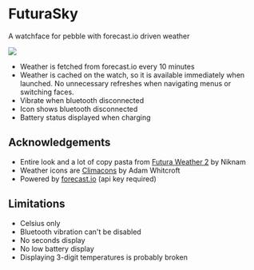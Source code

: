 # FuturaSky

A watchface for pebble with forecast.io driven weather

![](http://i.hawth.ca/u/pebble-screenshot_2015-05-25_23-35-35.png)

* Weather is fetched from forecast.io every 10 minutes
* Weather is cached on the watch, so it is available immediately when launched.
  No unnecessary refreshes when navigating menus or switching faces.
* Vibrate when bluetooth disconnected
* Icon shows bluetooth disconnected
* Battery status displayed when charging

## Acknowledgements

* Entire look and a lot of copy pasta from [Futura Weather 2](https://github.com/Niknam/futura-weather) by Niknam
* Weather icons are [Climacons](http://adamwhitcroft.com/climacons/) by Adam Whitcroft
* Powered by [forecast.io](http://forecast.io/) (api key required)

## Limitations

* Celsius only
* Bluetooth vibration can't be disabled
* No seconds display
* No low battery display
* Displaying 3-digit temperatures is probably broken

